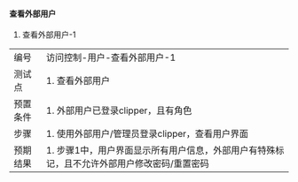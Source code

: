 #### 查看外部用户

1. 查看外部用户-1

|||
| ---- | ---- |
| 编号 | 访问控制-用户-查看外部用户-1 |
| 测试点 | 1. 查看外部用户 |
| 预置条件 |1. 外部用户已登录clipper，且有角色|
| 步骤 | 1. 使用外部用户/管理员登录clipper，查看用户界面 |
| 预期结果 | 1. 步骤1中，用户界面显示所有用户信息，外部用户有特殊标记，且不允许外部用户修改密码/重置密码 |